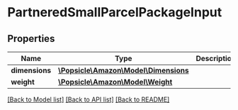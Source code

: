 # PartneredSmallParcelPackageInput

## Properties
Name | Type | Description | Notes
------------ | ------------- | ------------- | -------------
**dimensions** | [**\Popsicle\Amazon\Model\Dimensions**](Dimensions.md) |  | 
**weight** | [**\Popsicle\Amazon\Model\Weight**](Weight.md) |  | 

[[Back to Model list]](../../README.md#documentation-for-models) [[Back to API list]](../../README.md#documentation-for-api-endpoints) [[Back to README]](../../README.md)

